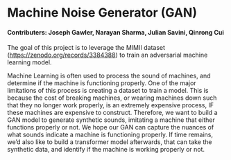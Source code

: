 # Machine Noise Generator (GAN)

#### Contributers: Joseph Gawler, Narayan Sharma, Julian Savini, Qinrong Cui

The goal of this project is to leverage the MIMII dataset (https://zenodo.org/records/3384388) to train an adversarial machine learning model.

Machine Learning is often used to process the sound of machines, and determine if the machine is functioning properly. One of the major limitations of this process is creating a dataset to train a model. This is because the cost of breaking machines, or wearing machines down such that they no longer work properly, is an extremely expensive process, IF these machines are expensive to construct. Therefore, we want to build a GAN model to generate synthetic sounds, imitating a machine that either functions properly or not. We hope our GAN can capture the nuances of what sounds indicate a machine is functioning properly. If time remains, we’d also like to build a transformer model afterwards, that can take the synthetic data, and identify if the machine is working properly or not.
